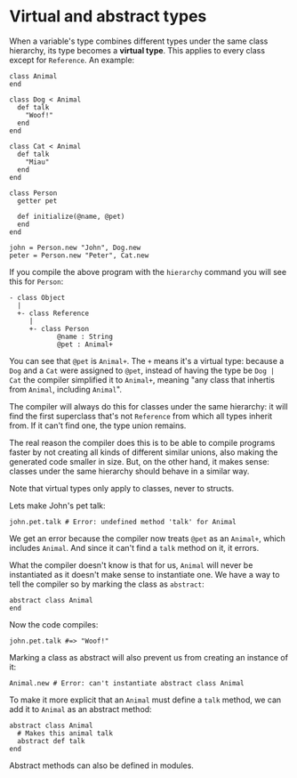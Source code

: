 # Virtual and abstract types

When a variable's type combines different types under the same class hierarchy, its type becomes a **virtual type**. This applies to every class except for `Reference`. An example:

```crystal
class Animal
end

class Dog < Animal
  def talk
    "Woof!"
  end
end

class Cat < Animal
  def talk
    "Miau"
  end
end

class Person
  getter pet

  def initialize(@name, @pet)
  end
end

john = Person.new "John", Dog.new
peter = Person.new "Peter", Cat.new
```

If you compile the above program with the `hierarchy` command you will see this for `Person`:

```
- class Object
  |
  +- class Reference
     |
     +- class Person
            @name : String
            @pet : Animal+
```

You can see that `@pet` is `Animal+`. The `+` means it's a virtual type: because a `Dog` and a `Cat` were assigned to `@pet`, instead of having the type be `Dog | Cat` the compiler simplified it to `Animal+`, meaning "any class that inhertis from `Animal`, including `Animal`".

The compiler will always do this for classes under the same hierarchy: it will find the first superclass that's not `Reference` from which all types inherit from. If it can't find one, the type union remains.

The real reason the compiler does this is to be able to compile programs faster by not creating all kinds of different similar unions, also making the generated code smaller in size. But, on the other hand, it makes sense: classes under the same hierarchy should behave in a similar way.

Note that virtual types only apply to classes, never to structs.

Lets make John's pet talk:

```crystal
john.pet.talk # Error: undefined method 'talk' for Animal
```

We get an error because the compiler now treats `@pet` as an `Animal+`, which includes `Animal`. And since it can't find a `talk` method on it, it errors.

What the compiler doesn't know is that for us, `Animal` will never be instantiated as it doesn't make sense to instantiate one. We have a way to tell the compiler so by marking the class as `abstract`:

```crystal
abstract class Animal
end
```

Now the code compiles:

```crystal
john.pet.talk #=> "Woof!"
```

Marking a class as abstract will also prevent us from creating an instance of it:

```crystal
Animal.new # Error: can't instantiate abstract class Animal
```

To make it more explicit that an `Animal` must define a `talk` method, we can add it to `Animal` as an abstract method:

```crystal
abstract class Animal
  # Makes this animal talk
  abstract def talk
end
```

Abstract methods can also be defined in modules.
